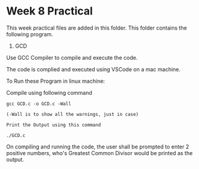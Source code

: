 # Week 8 Practical

This week practical files are added in this folder.
This folder contains the following program.

1. GCD

Use GCC Compiler to compile and execute the code.

The code is complied and executed using VSCode on a mac machine.

To Run these Program in linux machine:


Compile using following command

    gcc GCD.c -o GCD.c -Wall

    (-Wall is to show all the warnings, just in case)

    Print the Output using this command

    ./GCD.c

On compiling and running the code, the user shall be prompted to enter 2 positive numbers, who's Greatest Common Divisor would be printed as the output.